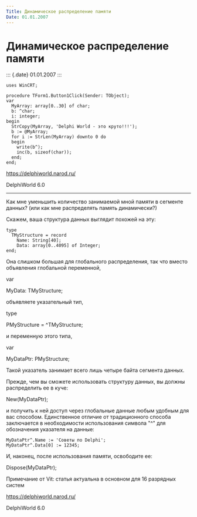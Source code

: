 ```yaml
---
Title: Динамическое распределение памяти
Date: 01.01.2007
---
```



Динамическое распределение памяти
=================================

::: {.date}
01.01.2007
:::

    uses WinCRT;
     
    procedure TForm1.Button1Click(Sender: TObject);
    var
      MyArray: array[0..30] of char;
      b: ^char;
      i: integer;
    begin
      StrCopy(MyArray, 'Delphi World - это круто!!!');
      b := @MyArray;
      for i := StrLen(MyArray) downto 0 do
      begin
        write(b^);
        inc(b, sizeof(char));
      end;
    end;

<https://delphiworld.narod.ru/>

DelphiWorld 6.0

------------------------------------------------------------------------

Как мне уменьшить количество занимаемой мной памяти в сегменте данных?
(или как мне распределять память динамически?)

Скажем, ваша структура данных выглядит похожей на эту:

    type
      TMyStructure = record
        Name: String[40];
        Data: array[0..4095] of Integer;
    end;

Она слишком большая для глобального распределения, так что вместо
объявления глобальной переменной,

var

MyData: TMyStructure;

объявляете указательный тип,

type

PMyStructure = ^TMyStructure;

и переменную этого типа,

var

MyDataPtr: PMyStructure;

Такой указатель занимает всего лишь четыре байта сегмента данных.

Прежде, чем вы сможете использовать структуру данных, вы должны
распределить ее в куче:

New(MyDataPtr);

и получить к ней доступ через глобальные данные любым удобным для вас
способом. Единственное отличие от традиционного способа заключается в
необходимости использования символа "^" для обозначения указателя на
данные:

    MyDataPtr^.Name := 'Советы по Delphi';
    MyDataPtr^.Data[0] := 12345;

И, наконец, после использования памяти, освободите ее:

Dispose(MyDataPtr);

Примечание от Vit: статья актуальна в основном для 16 разрядных систем

<https://delphiworld.narod.ru/>

DelphiWorld 6.0

 
